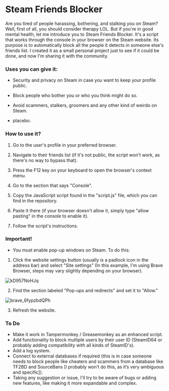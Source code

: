 # Steam Friends Blocker

Are you tired of people harassing, bothering, and stalking you on Steam? Well, first of all, you should consider therapy LOL. But if you're in good mental health, let me introduce you to Steam Friends Blocker. It's a script that works through the console in your browser on the Steam website. Its purpose is to automatically block all the people it detects in someone else's friends list. I created it as a small personal project just to see if it could be done, and now I'm sharing it with the community.

### Uses you can give it:

- Security and privacy on Steam in case you want to keep your profile public.

- Block people who bother you or who you think might do so.

- Avoid scammers, stalkers, groomers and any other kind of weirdo on Steam.

- placebo.

### How to use it?

1. Go to the user's profile in your preferred browser.

2. Navigate to their friends list (if it's not public, the script won't work, as there's no way to bypass that).

3. Press the F12 key on your keyboard to open the browser's context menu.

4. Go to the section that says "Console".

5. Copy the JavaScript script found in the "script.js" file, which you can find in the repository.

6. Paste it there (if your browser doesn't allow it, simply type "allow pasting" in the console to enable it).

7. Follow the script's instructions.

### Important!

- You must enable pop-up windows on Steam. To do this:

1. Click the website settings button (usually is a padlock icon in the address bar) and select "Site settings" (In this example, I'm using Brave Browser, steps may vary slightly depending on your browser).

![kD957NoHJq](https://github.com/user-attachments/assets/e73f0db6-ed6f-4278-a868-6618d719eb2f)

2. Find the section labeled "Pop-ups and redirects" and set it to "Allow."
   
![brave_6fypzbdQPh](https://github.com/user-attachments/assets/8c44d6bb-6514-472d-bc9e-f11f13547bf5)

3. Refresh the website.

### To Do

- Make it work in Tampermonkey / Greasemonkey as an enhanced script.
- Add functionality to block multiple users by their user ID (SteamID64 or probably adding compatibility with all kinds of SteamID's).
- Add a log system.
- Connect to external databases if required (this is in case someone needs to block people like cheaters and scammers from a database like TF2BD and SourceBans [I probably won’t do this, as it’s very ambiguous and specific]).
- Taking any suggestion or issue, I'll try to be aware of bugs or adding new features, like making it more expandable and complex.
